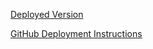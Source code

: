 [Deployed Version](https://josilob.github.io/portfolio-page/)

[GitHub Deployment Instructions](https://dev.to/yuribenjamin/how-to-deploy-react-app-in-github-pages-2a1f)

